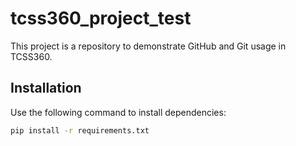 # tcss360_project_test
This project is a repository to demonstrate GitHub and Git usage in TCSS360.

## Installation
Use the following command to install dependencies:
```bash
pip install -r requirements.txt
